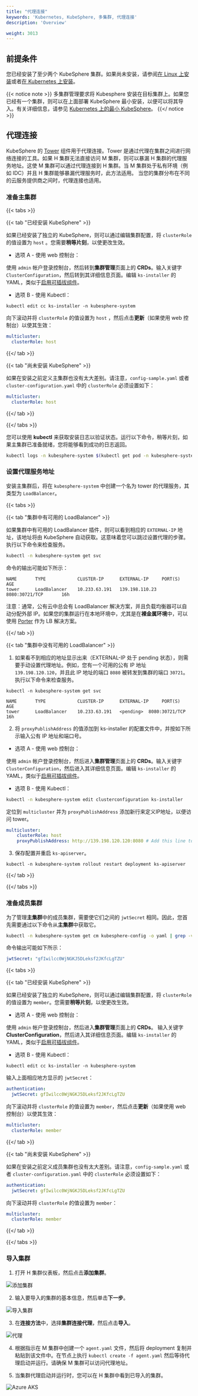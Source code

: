 ```yaml
---
title: "代理连接"
keywords: 'Kubernetes, KubeSphere, 多集群, 代理连接'
description: 'Overview'

weight: 3013
---
```


## 前提条件

您已经安装了至少两个 KubeSphere 集群。如果尚未安装，请参阅[在 Linux 上安装](../../../installing-on-linux)或者[在 Kubernetes 上安装](../../../installing-on-kubernetes)。

{{< notice note >}}
多集群管理要求将 Kubesphere 安装在目标集群上。如果您已经有一个集群，则可以在上面部署 KubeSphere 最小安装，以便可以将其导入。有关详细信息，请参见 [Kubernetes 上的最小 KubeSphere](../../../quick-start/minimal-kubesphere-on-k8s/)。
{{</ notice >}}

## 代理连接

KubeSphere 的 [Tower](https://github.com/kubesphere/tower) 组件用于代理连接。Tower 是通过代理在集群之间进行网络连接的工具。如果 H 集群无法直接访问 M 集群，则可以暴漏 H 集群的代理服务地址。这使 M 集群可以通过代理连接到 H 集群。当 M 集群处于私有环境（例如 IDC）并且 H 集群能够暴漏代理服务时，此方法适用。 当您的集群分布在不同的云服务提供商之间时，代理连接也适用。

### 准备主集群

{{< tabs >}}

{{< tab "已经安装 KubeSphere" >}}

如果已经安装了独立的 KubeSphere，则可以通过编辑集群配置，将 `clusterRole` 的值设置为 `host` 。您需要**稍等片刻**，以使更改生效。

- 选项 A - 使用 web 控制台：

使用 `admin` 帐户登录控制台，然后转到**集群管理**页面上的 **CRDs**。输入关键字 `ClusterConfiguration`，然后转到其详细信息页面。编辑 `ks-installer` 的 YAML，类似于[启用可插拔组件](../../../pluggable-components/)。

- 选项 B - 使用 Kubectl：

```shell
kubectl edit cc ks-installer -n kubesphere-system
```

向下滚动并将 `clusterRole` 的值设置为 `host` ，然后点击**更新**（如果使用 web 控制台）以使其生效：

```yaml
multicluster:
  clusterRole: host
```

{{</ tab >}}

{{< tab "尚未安装 KubeSphere" >}}

如果在安装之前定义主集群也没有太大差别。请注意，`config-sample.yaml` 或者 `cluster-configuration.yaml` 中的 `clusterRole` 必须设置如下：

```yaml
multicluster:
  clusterRole: host
```

{{</ tab >}}

{{</ tabs >}}

您可以使用 **kubectl** 来获取安装日志以验证状态。运行以下命令，稍等片刻，如果主集群已准备就绪，您将能够看到成功的日志返回。

```bash
kubectl logs -n kubesphere-system $(kubectl get pod -n kubesphere-system -l app=ks-install -o jsonpath='{.items[0].metadata.name}') -f
```

### 设置代理服务地址

安装主集群后，将在 `kubesphere-system` 中创建一个名为 tower 的代理服务，其类型为 `LoadBalancer`。

{{< tabs >}}

{{< tab "集群中有可用的 LoadBalancer" >}}

如果集群中有可用的 LoadBalancer 插件，则可以看到相应的 `EXTERNAL-IP` 地址，该地址将由 KubeSphere 自动获取。这意味着您可以跳过设置代理的步骤。执行以下命令来检查服务。

```bash
kubectl -n kubesphere-system get svc
```

命令的输出可能如下所示：

```shell
NAME       TYPE            CLUSTER-IP      EXTERNAL-IP     PORT(S)              AGE
tower      LoadBalancer    10.233.63.191   139.198.110.23  8080:30721/TCP       16h
```

注意：通常，公有云中总会有 LoadBalancer 解决方案，并且负载均衡器可以自动分配外部 IP。如果您的集群运行在本地环境中，尤其是在**裸金属环境**中，可以使用 [Porter](https://github.com/kubesphere/porter) 作为 LB 解决方案。

{{</ tab >}}

{{< tab "集群中没有可用的 LoadBalancer" >}}

1. 如果看不到相应的地址显示出来（EXTERNAL-IP 处于 pending 状态），则需要手动设置代理地址。例如，您有一个可用的公有 IP 地址 `139.198.120.120`，并且此 IP 地址的端口 `8080` 被转发到集群的端口 `30721`。执行以下命令来检查服务。

```shell
kubectl -n kubesphere-system get svc
```

```shell
NAME       TYPE            CLUSTER-IP      EXTERNAL-IP     PORT(S)              AGE
tower      LoadBalancer    10.233.63.191   <pending>  8080:30721/TCP            16h
```

2. 将 `proxyPublishAddress` 的值添加到 ks-installer 的配置文件中，并按如下所示输入公有 IP 地址和端口号。

- 选项 A - 使用 web 控制台：

使用 `admin` 帐户登录控制台，然后进入**集群管理**页面上的 **CRDs**。输入关键字 `ClusterConfiguration`，然后进入其详细信息页面。编辑 `ks-installer` 的 YAML，类似于[启用可插拔组件](../../../pluggable-components/)。

- 选项 B - 使用 Kubectl：

```bash
kubectl -n kubesphere-system edit clusterconfiguration ks-installer
```

定位到 `multicluster` 并为 `proxyPublishAddress` 添加新行来定义IP地址，以便访问 tower。

```yaml
multicluster:
    clusterRole: host
    proxyPublishAddress: http://139.198.120.120:8080 # Add this line to set the address to access tower
```

3. 保存配置并重启 `ks-apiserver`。

```shell
kubectl -n kubesphere-system rollout restart deployment ks-apiserver
```

{{</ tab >}}

{{</ tabs >}}

### 准备成员集群

为了管理**主集群**中的成员集群，需要使它们之间的 `jwtSecret` 相同。因此，您首先需要通过以下命令从**主集群**中获取它。

```bash
kubectl -n kubesphere-system get cm kubesphere-config -o yaml | grep -v "apiVersion" | grep jwtSecret
```

命令输出可能如下所示：

```yaml
jwtSecret: "gfIwilcc0WjNGKJ5DLeksf2JKfcLgTZU"
```

{{< tabs >}}

{{< tab "已经安装 KubeSphere" >}}

如果已经安装了独立的 KubeSphere，则可以通过编辑集群配置，将  `clusterRole` 的值设置为 `member`。您需要**稍等片刻**，以使更改生效。

- 选项 A - 使用 web 控制台：

使用 `admin` 帐户登录控制台，然后进入**集群管理**页面上的 **CRDs**。 输入关键字 **ClusterConfiguration**，然后进入其详细信息页面。编辑 `ks-installer` 的 YAML，类似于[启用可插拔组件](../../../pluggable-components/)。

- 选项 B - 使用 Kubectl：

```shell
kubectl edit cc ks-installer -n kubesphere-system
```

输入上面相应地方显示的 `jwtSecret`：

```yaml
authentication:
  jwtSecret: gfIwilcc0WjNGKJ5DLeksf2JKfcLgTZU
```

向下滚动并将 `clusterRole` 的值设置为 `member`，然后点击**更新**（如果使用 web 控制台）以使其生效：

```yaml
multicluster:
  clusterRole: member
```

{{</ tab >}}

{{< tab "尚未安装 KubeSphere" >}}

如果在安装之前定义成员集群也没有太大差别。请注意，`config-sample.yaml` 或者 `cluster-configuration.yaml` 中的 `clusterRole` 必须设置如下：

```yaml
authentication:
  jwtSecret: gfIwilcc0WjNGKJ5DLeksf2JKfcLgTZU
```

向下滚动并将 `clusterRole` 的值设置为 `member`：

```yaml
multicluster:
  clusterRole: member
```

{{</ tab >}}

{{</ tabs >}}


### 导入集群

1. 打开 H 集群仪表板，然后点击**添加集群**。

![添加集群](https://ap3.qingstor.com/kubesphere-website/docs/20200827231611.png)

2. 输入要导入的集群的基本信息，然后单击**下一步**。

![导入集群](https://ap3.qingstor.com/kubesphere-website/docs/20200827211842.png)

3. 在**连接方法**中，选择**集群连接代理**，然后点击**导入**。

![代理](/images/docs/agent-en.png)

4. 根据指示在 M 集群中创建一个 `agent.yaml` 文件，然后将 deployment 复制并粘贴到该文件中。在节点上执行 `kubectl create -f agent.yaml` 然后等待代理启动并运行。请确保 M 集群可以访问代理地址。

5. 当集群代理启动并运行时，您可以在 H 集群中看到已导入的集群。

![Azure AKS](https://ap3.qingstor.com/kubesphere-website/docs/20200827231650.png)
